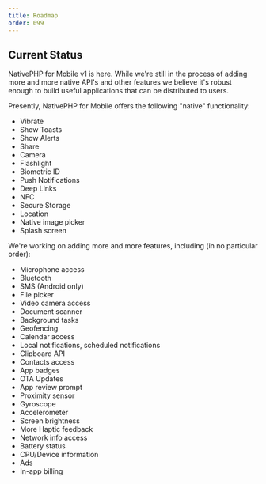 ```yaml
---
title: Roadmap
order: 099
---
```


## Current Status

NativePHP for Mobile v1 is here. While we're still in the process of adding more and more 
native API's and other features we believe it's robust enough to build useful applications that can be
distributed to users.

Presently, NativePHP for Mobile offers the following "native" functionality:

- Vibrate
- Show Toasts
- Show Alerts
- Share
- Camera
- Flashlight
- Biometric ID
- Push Notifications
- Deep Links
- NFC
- Secure Storage
- Location
- Native image picker
- Splash screen

We're working on adding more and more features, including (in no particular order):
 - Microphone access
 - Bluetooth
 - SMS (Android only)
 - File picker
 - Video camera access
 - Document scanner
 - Background tasks
 - Geofencing
 - Calendar access
 - Local notifications, scheduled notifications
 - Clipboard API
 - Contacts access
 - App badges
 - OTA Updates
 - App review prompt
 - Proximity sensor
 - Gyroscope
 - Accelerometer
 - Screen brightness
 - More Haptic feedback
 - Network info access
 - Battery status 
 - CPU/Device information
 - Ads
 - In-app billing

